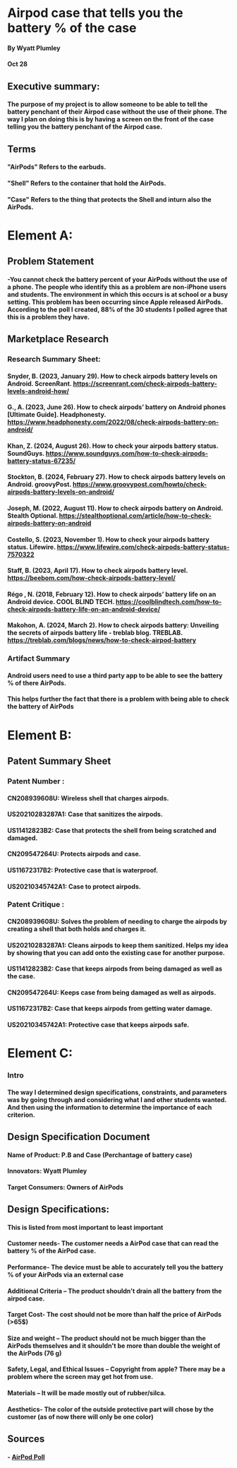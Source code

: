 # Airpod case that tells you the battery % of the case 
#### By Wyatt Plumley 
#### Oct 28 

## Executive summary:
#### The purpose of my project is to allow someone to be able to tell the battery penchant of their Airpod case without the use of their phone. The way I plan on doing this is by having a screen on the front of the case telling you the battery penchant of the Airpod case.  


## Terms
#### "AirPods" Refers to the earbuds.
#### "Shell" Refers to the container that hold the AirPods.
#### "Case" Refers to the thing that protects the Shell and inturn also the AirPods.

# Element A:

## Problem Statement
#### -You cannot check the battery percent of your AirPods without the use of a phone. The people who identify this as a problem are non-iPhone users and students. The environment in which this occurs is at school or a busy setting. This problem has been occurring since Apple released AirPods. According to the poll I created, 88% of the 30 students I polled agree that this is a problem they have.




## Marketplace Research

### Research Summary Sheet:
#### Snyder, B. (2023, January 29). How to check airpods battery levels on Android. ScreenRant. https://screenrant.com/check-airpods-battery-levels-android-how/

#### G., A. (2023, June 26). How to check airpods’ battery on Android phones [Ultimate Guide]. Headphonesty. https://www.headphonesty.com/2022/08/check-airpods-battery-on-android/ 

#### Khan, Z. (2024, August 26). How to check your airpods battery status. SoundGuys. https://www.soundguys.com/how-to-check-airpods-battery-status-67235/ 

#### Stockton, B. (2024, February 27). How to check airpods battery levels on Android. groovyPost. https://www.groovypost.com/howto/check-airpods-battery-levels-on-android/ 

#### Joseph, M. (2022, August 11). How to check airpods battery on Android. Stealth Optional. https://stealthoptional.com/article/how-to-check-airpods-battery-on-android 

#### Costello, S. (2023, November 1). How to check your airpods battery status. Lifewire. https://www.lifewire.com/check-airpods-battery-status-7570322 

#### Staff, B. (2023, April 17). How to check airpods battery level. https://beebom.com/how-check-airpods-battery-level/ 

#### Régo , N. (2018, February 12). How to check airpods’ battery life on an Android device. COOL BLIND TECH. https://coolblindtech.com/how-to-check-airpods-battery-life-on-an-android-device/ 

#### Makohon, A. (2024, March 2). How to check airpods battery: Unveiling the secrets of airpods battery life - treblab blog. TREBLAB. https://treblab.com/blogs/news/how-to-check-airpod-battery 




### Artifact Summary
#### Android users need to use a third party app to be able to see the battery % of there AirPods. 
#### This helps further the fact that there is a problem with being able to check the battery of AirPods


# Element B:


## Patent Summary Sheet

### Patent Number : 
#### CN208939608U: Wireless shell that charges airpods.
#### US20210283287A1: Case that sanitizes the airpods.
#### US11412823B2: Case that protects the shell from being scratched and damaged.
#### CN209547264U: Protects airpods and case.
#### US11672317B2: Protective case that is waterproof.
#### US20210345742A1: Case to protect airpods.

### Patent Critique :
#### CN208939608U: Solves the problem of needing to charge the airpods by creating a shell that both holds and charges it.
#### US20210283287A1: Cleans airpods to keep them sanitized. Helps my idea by showing that you can add onto the existing case for another purpose.
#### US11412823B2: Case that keeps airpods from being damaged as well as the case.
#### CN209547264U: Keeps case from being damaged as well as airpods.
#### US11672317B2: Case that keeps airpods from getting water damage.
#### US20210345742A1: Protective case that keeps airpods safe.

# Element C:

### Intro
#### The way I determined design specifications, constraints, and parameters was by going through and considering what I and other students wanted. And then using the information to determine the importance of each criterion.

## Design Specification Document

#### Name of Product: P.B and Case (Perchantage of battery case) 
 
#### Innovators: Wyatt Plumley 
 
#### Target Consumers: Owners of AirPods 
 
## Design Specifications:  
#### This is listed from most important to least important 
#### Customer needs- The customer needs a AirPod case that can read the battery % of the AirPod case. 
 
#### Performance- The device must be able to accurately tell you the battery % of your AirPods via an external case 

#### Additional Criteria – The product shouldn't drain all the battery from the airpod case. 
 
#### Target Cost- The cost should not be more than half the price of AirPods (>65$) 
 
#### Size and weight – The product should not be much bigger than the AirPods themselves and it shouldn't be more than double the weight of the AirPods (76 g) 
 
#### Safety, Legal, and Ethical Issues – Copyright from apple? There may be a problem where the screen may get hot from use. 
 
#### Materials – It will be made mostly out of rubber/silca. 

#### Aesthetics- The color of the outside protective part will chose by the customer (as of now there will only be one color) 

## Sources
#### - [AirPod Poll](https://docs.google.com/forms/d/1aVDSOM6HkFfgVF3ke4yvM-jfQLU2wg3XL9RGB56SbAs/prefill)
